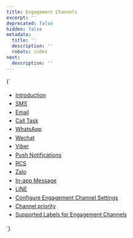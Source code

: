 ```yaml
---
title: Engagement Channels
excerpt: ''
deprecated: false
hidden: false
metadata:
  title: ''
  description: ''
  robots: index
next:
  description: ''
---
```

<HTMLBlock>{`
<!DOCTYPE html>
<html lang="en">
<head>
    <meta charset="UTF-8">
    <meta name="viewport" content="width=device-width, initial-scale=1.0">
    <title>Flutter SDK Documentation</title>
    <style>
    body {
        font-family: -apple-system, BlinkMacSystemFont, 'Segoe UI', Roboto, Oxygen, Ubuntu, Cantarell;
        line-height: 1.6
}
    .section-title {
        font-size: 24px;
        font-weight: 600;
        margin-bottom: 0rem;
        color: #1d1d1f;
        text-shadow: 0 1px 2px rgba(0,
    0,
    0,
    0.05);
}

    .nav-list {
        list-style: none;
        padding: 0;
        margin: 0;
}

    .nav-item {
        padding: 12px 16px;
        border-radius: 8px;
        margin: 8px 0;
        transition: all 0.2s ease;
        background-color: rgba(240,
    240,
    240,
    0.4);
         border: 1px solid rgba(60, 60, 60, 0.3); /* Adjusted opacity */
        backdrop-filter: blur(8px);
        -webkit-backdrop-filter: blur(8px);
        box-shadow: 0 2px 8px rgba(0,
    0,
    0,
    0.05);
}

    .nav-item:hover {
        background-color: rgba(0, 66, 242, 0.1);
        transform: translateX(4px);
        border-color: rgba(0),
    122,
    255,
    0.9);
}

    .nav-link {
        text-decoration: none;
        color: #1d1d1f;
        display: block;
        font-size: 16px;
}

    .nav-link:hover {
        color: #007AFF;
}
</style>
</head>
<body>
    <div class="doc-container">
        <ul class="nav-list">
            <!-- Replace # with actual URLs -->
            <li class="nav-item">
                <a href="https://docs.capillarytech.com/docs/introduction-engagement-channels#/" class="nav-link">Introduction</a>
            </li>
            <li class="nav-item">
                <a href="https://docs.capillarytech.com/docs/sms#/" class="nav-link">SMS</a>
            </li>
            <li class="nav-item">
                <a href="https://docs.capillarytech.com/docs/email#/" class="nav-link">Email</a>
            </li>
            <li class="nav-item">
                <a href="https://docs.capillarytech.com/docs/call-task#/" class="nav-link">Call Task</a>
            </li>
            <li class="nav-item">
                <a href="https://docs.capillarytech.com/docs/whatsapp#/" class="nav-link">WhatsApp</a>
            </li>
            <li class="nav-item">
                <a href="https://docs.capillarytech.com/docs/wechat#/" class="nav-link">Wechat</a>
            </li>
            <li class="nav-item">
                <a href="https://docs.capillarytech.com/docs/viber#/" class="nav-link">Viber</a>
            </li>
            <li class="nav-item">
                <a href="https://docs.capillarytech.com/docs/push-notifications#/" class="nav-link">Push Notifications</a>
            </li>
            <li class="nav-item">
                <a href="https://docs.capillarytech.com/docs/rcs#/" class="nav-link">RCS</a>
            </li>
            <li class="nav-item">
                <a href="https://docs.capillarytech.com/docs/zalo#/" class="nav-link">Zalo</a>
            </li>
            <li class="nav-item">
                <a href="https://docs.capillarytech.com/docs/in-app-message-#/" class="nav-link">In-app Message</a>
            </li>
            <li class="nav-item">
                <a href="https://docs.capillarytech.com/docs/line#/" class="nav-link">LINE</a>
            </li>
            <li class="nav-item">
                <a href="https://docs.capillarytech.com/docs/configure-communication-channel-settings#/" class="nav-link">Configure Engagement Channel Settings</a>
            </li>
            <li class="nav-item">
                <a href="https://docs.capillarytech.com/docs/channel-priority#/" class="nav-link">Channel priority</a>
            </li>
            <li class="nav-item">
                <a href="https://docs.capillarytech.com/docs/supported-labels-for-engagement-channels#/" class="nav-link">Supported Labels for Engagement Channels</a>
            </li>
        </ul>
    </div>
</body>
</html>
`}</HTMLBlock>